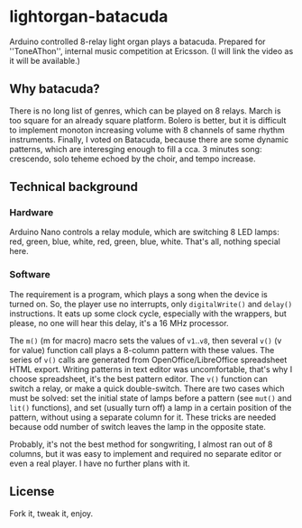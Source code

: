 # lightorgan-batacuda
Arduino controlled 8-relay light organ plays a batacuda.
Prepared for ''ToneAThon'',
internal music competition at Ericsson.
(I will link the video as it will be available.)

## Why batacuda? ##

There is no long list of genres,
which can be played on 8 relays.
March is too square for an already square platform.
Bolero is better, but it is difficult to
implement monoton increasing volume with
8 channels of same rhythm instruments.
Finally, I voted on Batacuda, because there are some
dynamic patterns, which are interesging enough to
fill a cca. 3 minutes song: crescendo,
solo teheme echoed by the choir,
and tempo increase.

## Technical background ##

### Hardware ###

Arduino Nano controls a relay module,
which are switching 8 LED lamps:
red, green, blue, white, red, green, blue, white.
That's all, nothing special here.

### Software ###

The requirement is a program, which plays a song when the
device is turned on.
So, the player use no interrupts,
only `digitalWrite()` and `delay()`
instructions.
It eats up some clock cycle, especially with the wrappers,
but please, no one will hear this delay,
it's a 16 MHz processor.

The `m()` (m for macro) macro sets the values of `v1`..`v8`,
then several `v()` (v for value) function call plays a
8-column pattern with these values.
The series of `v()` calls are generated from
OpenOffice/LibreOffice spreadsheet HTML export.
Writing patterns in text editor was uncomfortable,
that's why I choose spreadsheet, it's
the best pattern editor.
The `v()` function can switch a relay,
or make a quick double-switch.
There are two cases which must be solved:
set the initial state of lamps before a pattern
(see `mut()` and `lit()` functions),
and set (usually turn off) a lamp in a certain
position of the pattern, without using a separate column for it.
These tricks are needed because odd number of switch
leaves the lamp in the opposite state.

Probably, it's not the best method for songwriting,
I almost ran out of 8 columns, but it was
easy to implement and required no separate
editor or even a real player.
I have no further plans with it.

## License ##

Fork it, tweak it, enjoy.
